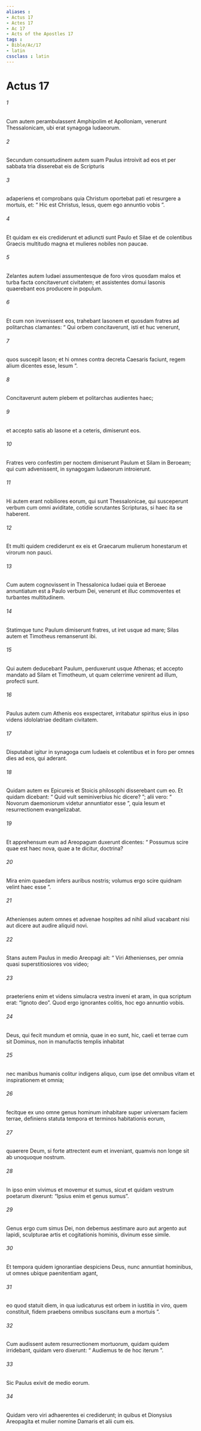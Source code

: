 ```yaml
---
aliases : 
- Actus 17
- Actes 17
- Ac 17
- Acts of the Apostles 17
tags : 
- Bible/Ac/17
- latin
cssclass : latin
---
```


# Actus 17

###### 1
Cum autem perambulassent Amphipolim et Apolloniam, venerunt Thessalonicam, ubi erat synagoga Iudaeorum. 
###### 2
Secundum consuetudinem autem suam Paulus introivit ad eos et per sabbata tria disserebat eis de Scripturis 
###### 3
adaperiens et comprobans quia Christum oportebat pati et resurgere a mortuis, et: “ Hic est Christus, Iesus, quem ego annuntio vobis ”. 
###### 4
Et quidam ex eis crediderunt et adiuncti sunt Paulo et Silae et de colentibus Graecis multitudo magna et mulieres nobiles non paucae. 
###### 5
Zelantes autem Iudaei assumentesque de foro viros quosdam malos et turba facta concitaverunt civitatem; et assistentes domui Iasonis quaerebant eos producere in populum. 
###### 6
Et cum non invenissent eos, trahebant Iasonem et quosdam fratres ad politarchas clamantes: “ Qui orbem concitaverunt, isti et huc venerunt, 
###### 7
quos suscepit Iason; et hi omnes contra decreta Caesaris faciunt, regem alium dicentes esse, Iesum ”. 
###### 8
Concitaverunt autem plebem et politarchas audientes haec; 
###### 9
et accepto satis ab Iasone et a ceteris, dimiserunt eos.
###### 10
Fratres vero confestim per noctem dimiserunt Paulum et Silam in Beroeam; qui cum advenissent, in synagogam Iudaeorum introierunt. 
###### 11
Hi autem erant nobiliores eorum, qui sunt Thessalonicae, qui susceperunt verbum cum omni aviditate, cotidie scrutantes Scripturas, si haec ita se haberent. 
###### 12
Et multi quidem crediderunt ex eis et Graecarum mulierum honestarum et virorum non pauci. 
###### 13
Cum autem cognovissent in Thessalonica Iudaei quia et Beroeae annuntiatum est a Paulo verbum Dei, venerunt et illuc commoventes et turbantes multitudinem. 
###### 14
Statimque tunc Paulum dimiserunt fratres, ut iret usque ad mare; Silas autem et Timotheus remanserunt ibi. 
###### 15
Qui autem deducebant Paulum, perduxerunt usque Athenas; et accepto mandato ad Silam et Timotheum, ut quam celerrime venirent ad illum, profecti sunt.
###### 16
Paulus autem cum Athenis eos exspectaret, irritabatur spiritus eius in ipso videns idololatriae deditam civitatem. 
###### 17
Disputabat igitur in synagoga cum Iudaeis et colentibus et in foro per omnes dies ad eos, qui aderant. 
###### 18
Quidam autem ex Epicureis et Stoicis philosophi disserebant cum eo. Et quidam dicebant: “ Quid vult seminiverbius hic dicere? ”; alii vero: “ Novorum daemoniorum videtur annuntiator esse ”, quia Iesum et resurrectionem evangelizabat. 
###### 19
Et apprehensum eum ad Areopagum duxerunt dicentes: “ Possumus scire quae est haec nova, quae a te dicitur, doctrina? 
###### 20
Mira enim quaedam infers auribus nostris; volumus ergo scire quidnam velint haec esse ”. 
###### 21
Athenienses autem omnes et advenae hospites ad nihil aliud vacabant nisi aut dicere aut audire aliquid novi.
###### 22
Stans autem Paulus in medio Areopagi ait: “ Viri Athenienses, per omnia quasi superstitiosiores vos video; 
###### 23
praeteriens enim et videns simulacra vestra inveni et aram, in qua scriptum erat: “Ignoto deo”. Quod ergo ignorantes colitis, hoc ego annuntio vobis. 
###### 24
Deus, qui fecit mundum et omnia, quae in eo sunt, hic, caeli et terrae cum sit Dominus, non in manufactis templis inhabitat 
###### 25
nec manibus humanis colitur indigens aliquo, cum ipse det omnibus vitam et inspirationem et omnia; 
###### 26
fecitque ex uno omne genus hominum inhabitare super universam faciem terrae, definiens statuta tempora et terminos habitationis eorum, 
###### 27
quaerere Deum, si forte attrectent eum et inveniant, quamvis non longe sit ab unoquoque nostrum. 
###### 28
In ipso enim vivimus et movemur et sumus, sicut et quidam vestrum poetarum dixerunt: “Ipsius enim et genus sumus”.
###### 29
Genus ergo cum simus Dei, non debemus aestimare auro aut argento aut lapidi, sculpturae artis et cogitationis hominis, divinum esse simile. 
###### 30
Et tempora quidem ignorantiae despiciens Deus, nunc annuntiat hominibus, ut omnes ubique paenitentiam agant, 
###### 31
eo quod statuit diem, in qua iudicaturus est orbem in iustitia in viro, quem constituit, fidem praebens omnibus suscitans eum a mortuis ”.
###### 32
Cum audissent autem resurrectionem mortuorum, quidam quidem irridebant, quidam vero dixerunt: “ Audiemus te de hoc iterum ”. 
###### 33
Sic Paulus exivit de medio eorum. 
###### 34
Quidam vero viri adhaerentes ei crediderunt; in quibus et Dionysius Areopagita et mulier nomine Damaris et alii cum eis.
